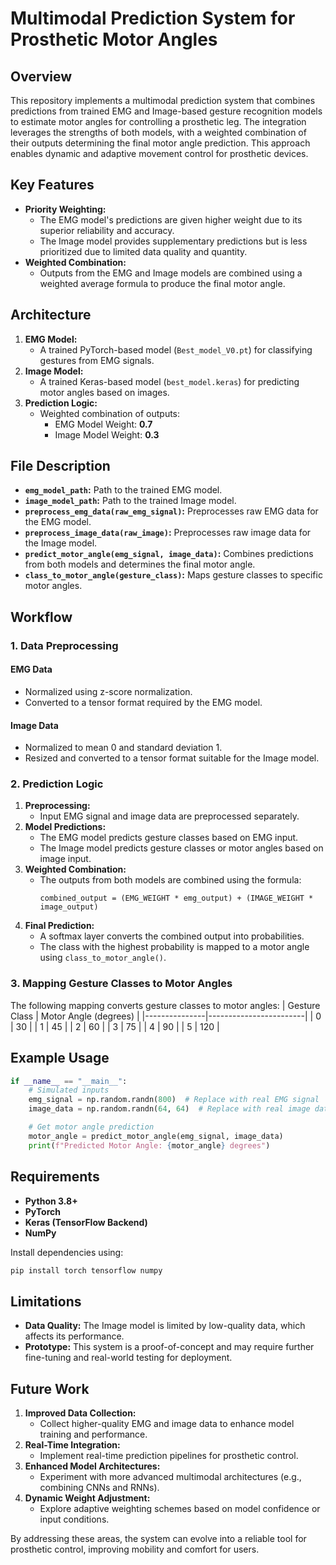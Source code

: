 # Multimodal Prediction System for Prosthetic Motor Angles

## Overview
This repository implements a multimodal prediction system that combines predictions from trained EMG and Image-based gesture recognition models to estimate motor angles for controlling a prosthetic leg. The integration leverages the strengths of both models, with a weighted combination of their outputs determining the final motor angle prediction. This approach enables dynamic and adaptive movement control for prosthetic devices.

## Key Features
- **Priority Weighting:**
  - The EMG model's predictions are given higher weight due to its superior reliability and accuracy.
  - The Image model provides supplementary predictions but is less prioritized due to limited data quality and quantity.
- **Weighted Combination:**
  - Outputs from the EMG and Image models are combined using a weighted average formula to produce the final motor angle.

## Architecture
1. **EMG Model:**
   - A trained PyTorch-based model (`Best_model_V0.pt`) for classifying gestures from EMG signals.
2. **Image Model:**
   - A trained Keras-based model (`best_model.keras`) for predicting motor angles based on images.
3. **Prediction Logic:**
   - Weighted combination of outputs:
     - EMG Model Weight: **0.7**
     - Image Model Weight: **0.3**

## File Description
- **`emg_model_path`:** Path to the trained EMG model.
- **`image_model_path`:** Path to the trained Image model.
- **`preprocess_emg_data(raw_emg_signal)`:** Preprocesses raw EMG data for the EMG model.
- **`preprocess_image_data(raw_image)`:** Preprocesses raw image data for the Image model.
- **`predict_motor_angle(emg_signal, image_data)`:** Combines predictions from both models and determines the final motor angle.
- **`class_to_motor_angle(gesture_class)`:** Maps gesture classes to specific motor angles.

## Workflow
### 1. Data Preprocessing
#### EMG Data
- Normalized using z-score normalization.
- Converted to a tensor format required by the EMG model.

#### Image Data
- Normalized to mean 0 and standard deviation 1.
- Resized and converted to a tensor format suitable for the Image model.

### 2. Prediction Logic
1. **Preprocessing:**
   - Input EMG signal and image data are preprocessed separately.
2. **Model Predictions:**
   - The EMG model predicts gesture classes based on EMG input.
   - The Image model predicts gesture classes or motor angles based on image input.
3. **Weighted Combination:**
   - The outputs from both models are combined using the formula:
     ```
     combined_output = (EMG_WEIGHT * emg_output) + (IMAGE_WEIGHT * image_output)
     ```
4. **Final Prediction:**
   - A softmax layer converts the combined output into probabilities.
   - The class with the highest probability is mapped to a motor angle using `class_to_motor_angle()`.

### 3. Mapping Gesture Classes to Motor Angles
The following mapping converts gesture classes to motor angles:
| Gesture Class | Motor Angle (degrees) |
|---------------|------------------------|
| 0             | 30                     |
| 1             | 45                     |
| 2             | 60                     |
| 3             | 75                     |
| 4             | 90                     |
| 5             | 120                    |

## Example Usage
```python
if __name__ == "__main__":
    # Simulated inputs
    emg_signal = np.random.randn(800)  # Replace with real EMG signal
    image_data = np.random.randn(64, 64)  # Replace with real image data (e.g., 64x64)

    # Get motor angle prediction
    motor_angle = predict_motor_angle(emg_signal, image_data)
    print(f"Predicted Motor Angle: {motor_angle} degrees")
```

## Requirements
- **Python 3.8+**
- **PyTorch**
- **Keras (TensorFlow Backend)**
- **NumPy**

Install dependencies using:
```bash
pip install torch tensorflow numpy
```

## Limitations
- **Data Quality:** The Image model is limited by low-quality data, which affects its performance.
- **Prototype:** This system is a proof-of-concept and may require further fine-tuning and real-world testing for deployment.

## Future Work
1. **Improved Data Collection:**
   - Collect higher-quality EMG and image data to enhance model training and performance.
2. **Real-Time Integration:**
   - Implement real-time prediction pipelines for prosthetic control.
3. **Enhanced Model Architectures:**
   - Experiment with more advanced multimodal architectures (e.g., combining CNNs and RNNs).
4. **Dynamic Weight Adjustment:**
   - Explore adaptive weighting schemes based on model confidence or input conditions.

By addressing these areas, the system can evolve into a reliable tool for prosthetic control, improving mobility and comfort for users.

